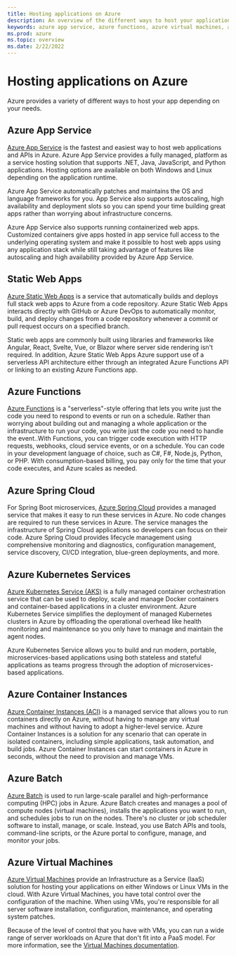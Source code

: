 ```yaml
---
title: Hosting applications on Azure
description: An overview of the different ways to host your applications on Azure
keywords: azure app service, azure functions, azure virtual machines, azure container instances, azure container registry
ms.prod: azure
ms.topic: overview
ms.date: 2/22/2022
---
```


# Hosting applications on Azure

Azure provides a variety of different ways to host your app depending on your needs.  

## Azure App Service

[Azure App Service](/azure/app-service/) is the fastest and easiest way to host web applications and APIs in Azure.  Azure App Service provides a fully managed, platform as a service hosting solution that supports .NET, Java, JavaScript, and Python applications.  Hosting options are available on both Windows and Linux depending on the application runtime.

Azure App Service automatically patches and maintains the OS and language frameworks for you.  App Service also supports autoscaling, high availability and deployment slots so you can spend your time building great apps rather than worrying about infrastructure concerns.

Azure App Service also supports running containerized web apps. Customized containers give apps hosted in app service full access to the underlying operating system and make it possible to host web apps using any application stack while still taking advantage of features like autoscaling and high availability provided by Azure App Service.

## Static Web Apps

[Azure Static Web Apps](/azure/static-web-apps/) is a service that automatically builds and deploys full stack web apps to Azure from a code repository. Azure Static Web Apps interacts directly with GitHub or Azure DevOps to automatically monitor, build, and deploy changes from a code repository whenever a commit or pull request occurs on a specified branch.

Static web apps are commonly built using libraries and frameworks like Angular, React, Svelte, Vue, or Blazor where server side rendering isn't required. In addition, Azure Static Web Apps Azure support use of a serverless API architecture either through an integrated Azure Functions API or linking to an existing Azure Functions app.

## Azure Functions

[Azure Functions](/azure/azure-functions/) is a "serverless"-style offering that lets you write just the code you need to respond to events or run on a schedule.  Rather than worrying about building out and managing a whole application or the infrastructure to run your code, you write just the code you need to handle the event..With Functions, you can trigger code execution with HTTP requests, webhooks, cloud service events, or on a schedule. You can code in your development language of choice, such as C#, F#, Node.js, Python, or PHP. With consumption-based billing, you pay only for the time that your code executes, and Azure scales as needed.

## Azure Spring Cloud

For Spring Boot microservices, [Azure Spring Cloud](/azure/spring-cloud/) provides a managed service that makes it easy to run these services in Azure.  No code changes are required to run these services in Azure. The service manages the infrastructure of Spring Cloud applications so developers can focus on their code. Azure Spring Cloud provides lifecycle management using comprehensive monitoring and diagnostics, configuration management, service discovery, CI/CD integration, blue-green deployments, and more.

## Azure Kubernetes Services

[Azure Kubernetes Service (AKS)](/azure/aks/) is a fully managed container orchestration service that can be used to deploy, scale and manage Docker containers and container-based applications in a cluster environment. Azure Kubernetes Service simplifies the deployment of managed Kubernetes clusters in Azure by offloading the operational overhead like health monitoring and maintenance so you only have to manage and maintain the agent nodes.

Azure Kubernetes Service allows you to build and run modern, portable, microservices-based applications using both stateless and stateful applications as teams progress through the adoption of microservices-based applications.

## Azure Container Instances

[Azure Container Instances (ACI)](/azure/container-instances/) is a managed service that allows you to run containers directly on Azure, without having to manage any virtual machines and without having to adopt a higher-level service. Azure Container Instances is a solution for any scenario that can operate in isolated containers, including simple applications, task automation, and build jobs. Azure Container Instances can start containers in Azure in seconds, without the need to provision and manage VMs.

## Azure Batch

[Azure Batch](/azure/batch/batch-technical-overview) is used to run large-scale parallel and high-performance computing (HPC) jobs in Azure. Azure Batch creates and manages a pool of compute nodes (virtual machines), installs the applications you want to run, and schedules jobs to run on the nodes. There's no cluster or job scheduler software to install, manage, or scale. Instead, you use Batch APIs and tools, command-line scripts, or the Azure portal to configure, manage, and monitor your jobs.

## Azure Virtual Machines

[Azure Virtual Machines](/azure/virtual-machines/) provide an Infrastructure as a Service (IaaS) solution for hosting your applications on either Windows or Linux VMs in the cloud. With Azure Virtual Machines, you have total control over the configuration of the machine. When using VMs, you're responsible for all server software installation, configuration, maintenance, and operating system patches.

Because of the level of control that you have with VMs, you can run a wide range of server workloads on Azure that don't fit into a PaaS model. For more information, see the [Virtual Machines documentation](/azure/virtual-machines/).
